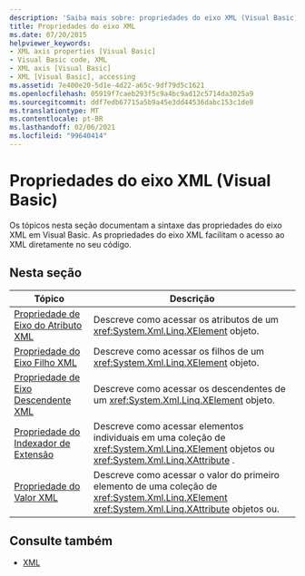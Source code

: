 ```yaml
---
description: 'Saiba mais sobre: propriedades do eixo XML (Visual Basic)'
title: Propriedades do eixo XML
ms.date: 07/20/2015
helpviewer_keywords:
- XML axis properties [Visual Basic]
- Visual Basic code, XML
- XML axis [Visual Basic]
- XML [Visual Basic], accessing
ms.assetid: 7e400e20-5d1e-4d22-a65c-9df79d5c1621
ms.openlocfilehash: 05919f7caeb293f5c9a4bc9ad12c5714da3025a9
ms.sourcegitcommit: ddf7edb67715a5b9a45e3dd44536dabc153c1de0
ms.translationtype: MT
ms.contentlocale: pt-BR
ms.lasthandoff: 02/06/2021
ms.locfileid: "99640414"
---
```

# <a name="xml-axis-properties-visual-basic"></a>Propriedades do eixo XML (Visual Basic)

Os tópicos nesta seção documentam a sintaxe das propriedades do eixo XML em Visual Basic. As propriedades do eixo XML facilitam o acesso ao XML diretamente no seu código.  
  
## <a name="in-this-section"></a>Nesta seção  
  
|Tópico|Descrição|  
|-----------|-----------------|  
|[Propriedade de Eixo do Atributo XML](xml-attribute-axis-property.md)|Descreve como acessar os atributos de um <xref:System.Xml.Linq.XElement> objeto.|  
|[Propriedade do Eixo Filho XML](xml-child-axis-property.md)|Descreve como acessar os filhos de um <xref:System.Xml.Linq.XElement> objeto.|  
|[Propriedade de Eixo Descendente XML](xml-descendant-axis-property.md)|Descreve como acessar os descendentes de um <xref:System.Xml.Linq.XElement> objeto.|  
|[Propriedade do Indexador de Extensão](extension-indexer-property.md)|Descreve como acessar elementos individuais em uma coleção de <xref:System.Xml.Linq.XElement> objetos ou <xref:System.Xml.Linq.XAttribute> .|  
|[Propriedade do Valor XML](xml-value-property.md)|Descreve como acessar o valor do primeiro elemento de uma coleção de <xref:System.Xml.Linq.XElement> <xref:System.Xml.Linq.XAttribute> objetos ou.|  
  
## <a name="see-also"></a>Consulte também

- [XML](../../programming-guide/language-features/xml/index.md)
